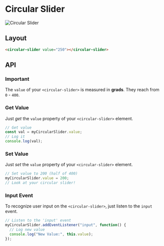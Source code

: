 # Circular Slider

![Circular Slider](https://dev.maurice-conrad.eu/img/photon/circularslider1.png)

## Layout

```html
<circular-slider value="250"></circular-slider>
```

## API

### Important

The `value` of your `<circular-slider>` is measured in **grads**. They reach from `0` - `400`.

### Get Value

Just *get* the `value` property of your `<circular-slider>` element.

```javascript
// Get value
const val = myCircularSlider.value;
// Log it
console.log(val);
```

### Set Value

Just *set* the `value` property of your `<circular-slider>` element.

```javascript
// Set value to 200 (half of 400)
myCircularSlider.value = 200;
// Look at your circular slider!
```

### Input Event

To recognize user input on the `<circular-slider>`, just listen to the `input` event.

```javascript
// Listen to the 'input' event
myCircularSlider.addEventListener("input", function() {
  // Log new value
  console.log("New Value:", this.value);
});
```
